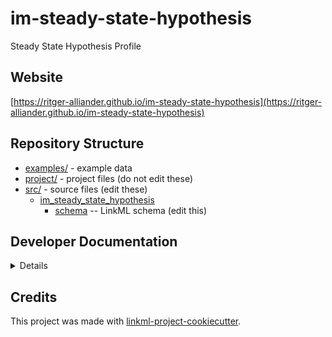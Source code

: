 # im-steady-state-hypothesis

Steady State Hypothesis Profile

## Website

[https://ritger-alliander.github.io/im-steady-state-hypothesis](https://ritger-alliander.github.io/im-steady-state-hypothesis)

## Repository Structure

* [examples/](examples/) - example data
* [project/](project/) - project files (do not edit these)
* [src/](src/) - source files (edit these)
  * [im_steady_state_hypothesis](src/im_steady_state_hypothesis)
    * [schema](src/im_steady_state_hypothesis/schema) -- LinkML schema
      (edit this)

## Developer Documentation

<details>
Use the `make` command to generate project artefacts:

* `make all`: make everything
* `make deploy`: deploys site
</details>

## Credits

This project was made with
[linkml-project-cookiecutter](https://github.com/linkml/linkml-project-cookiecutter).
